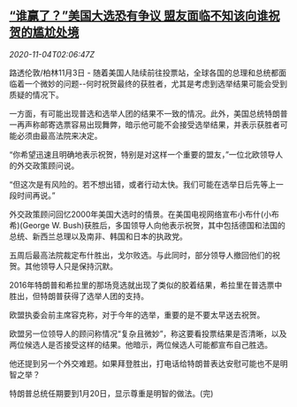 <!--1604463797000-->
[“谁赢了？”美国大选恐有争议 盟友面临不知该向谁祝贺的尴尬处境](https://cn.reuters.com/article/usa-allies-dilemma-1103-tues-idCNKBS27K095)
------

<div><i>2020-11-04T02:06:47Z</i></div><p>路透伦敦/柏林11月3日 - 随着美国人陆续前往投票站，全球各国的总理和总统都面临着一个微妙的问题--何时祝贺最终的获胜者，尤其是考虑到选举结果可能会受到质疑的情况下。</p><p>一方面，有可能出现普选和选举人团的结果不一致的情况。此外，美国总统特朗普一再声称邮寄选票容易出现舞弊，暗示他可能不会接受选举结果，并表示获胜者可能必须由最高法院来决定。</p><p>“你希望迅速且明确地表示祝贺，特别是对这样一个重要的盟友，”一位北欧领导人的外交政策顾问说。</p><p>“但这次是有风险的。若不想出错，或者行动太快。我们可能在选举日后先等上一段时间再说。”</p><p>外交政策顾问回忆2000年美国大选时的情景。在美国电视网络宣布小布什(小布希)(George W. Bush)获胜后，多国领导人向他表示祝贺，其中包括德国和法国的总统、新西兰总理以及南非、韩国和日本的执政党。</p><p>五周后最高法院裁定布什胜出，戈尔败选。与此同时，部分领导人撤回他们的祝贺。其他领导人只是保持沉默。</p><p>2016年特朗普和希拉里的那场竞选就出现了类似的胶着结果，希拉里在普选票中胜出，但特朗普获得了选举人团的支持。</p><p>欧盟执委会前主席容克称，对于今年的选举，重要的是不要太早送去祝贺。</p><p>欧盟另一位领导人的顾问称情况“复杂且微妙”，称这要看投票结果是否清晰，以及两位候选人是否接受这样的结果。他暗示，两位候选人可能都宣布自己胜选。</p><p>他还提到另一个外交难题。如果拜登胜出，打电话给特朗普表达安慰可能也不是明智之举？</p><p>特朗普总统任期要到1月20日，显示尊重是明智的做法。(完)</p>
